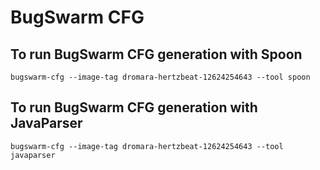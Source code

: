 # BugSwarm CFG

## To run BugSwarm CFG generation with Spoon
```bugswarm-cfg --image-tag dromara-hertzbeat-12624254643 --tool spoon```

## To run BugSwarm CFG generation with JavaParser
```bugswarm-cfg --image-tag dromara-hertzbeat-12624254643 --tool javaparser```
